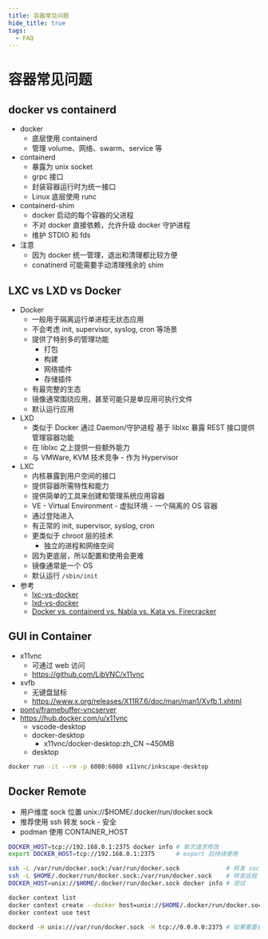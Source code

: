 ```yaml
---
title: 容器常见问题
hide_title: true
tags:
  - FAQ
---
```


# 容器常见问题

## docker vs containerd

- docker
  - 底层使用 containerd
  - 管理 volume、网络、swarm、service 等
- containerd
  - 暴露为 unix socket
  - grpc 接口
  - 封装容器运行时为统一接口
  - Linux 底层使用 runc
- containerd-shim
  - docker 启动的每个容器的父进程
  - 不对 docker 直接依赖，允许升级 docker 守护进程
  - 维护 STDIO 和 fds
- 注意
  - 因为 docker 统一管理，退出和清理都比较方便
  - conatinerd 可能需要手动清理残余的 shim

## LXC vs LXD vs Docker

- Docker
  - 一般用于隔离运行单进程无状态应用
  - 不会考虑 init, supervisor, syslog, cron 等场景
  - 提供了特别多的管理功能
    - 打包
    - 构建
    - 网络插件
    - 存储插件
  - 有最完整的生态
  - 镜像通常围绕应用，甚至可能只是单应用可执行文件
  - 默认运行应用
- LXD
  - 类似于 Docker 通过 Daemon/守护进程 基于 liblxc 暴露 REST 接口提供管理容器功能
  - 在 liblxc 之上提供一些额外能力
  - 与 VMWare, KVM 技术竞争 - 作为 Hypervisor
- LXC
  - 内核暴露到用户空间的接口
  - 提供容器所需特性和能力
  - 提供简单的工具来创建和管理系统应用容器
  - VE - Virtual Environment - 虚拟环境 - 一个隔离的 OS 容器
  - 通过登陆进入
  - 有正常的 init, supervisor, syslog, cron
  - 更类似于 chroot 层的技术
    - 独立的进程和网络空间
  - 因为更底层，所以配置和使用会更难
  - 镜像通常是一个 OS
  - 默认运行 `/sbin/init`
- 参考
  - [lxc-vs-docker](https://archives.flockport.com/lxc-vs-docker)
  - [lxd-vs-docker](https://linuxhint.com/lxd-vs-docker)
  - [Docker vs. containerd vs. Nabla vs. Kata vs. Firecracker](https://www.inovex.de/blog/containers-docker-containerd-nabla-kata-firecracker/)

## GUI in Container

- x11vnc
  - 可通过 web 访问
  - https://github.com/LibVNC/x11vnc
- xvfb
  - 无键盘鼠标
  - https://www.x.org/releases/X11R7.6/doc/man/man1/Xvfb.1.xhtml
- [ponty/framebuffer-vncserver](https://github.com/ponty/framebuffer-vncserver)
- https://hub.docker.com/u/x11vnc
  - vscode-desktop
  - docker-desktop
    - x11vnc/docker-desktop:zh_CN ~450MB
  - desktop

```bash
docker run -it --rm -p 6080:6080 x11vnc/inkscape-desktop
```

## Docker Remote

- 用户维度 sock 位置 unix://$HOME/.docker/run/docker.sock
- 推荐使用 ssh 转发 sock - 安全
- podman 使用 CONTAINER_HOST

```bash title="客户端"
DOCKER_HOST=tcp://192.168.0.1:2375 docker info # 单次请求修改
export DOCKER_HOST=tcp://192.168.0.1:2375      # export 后持续使用

ssh -L /var/run/docker.sock:/var/run/docker.sock             # 转发 sock 到 docker 默认 sock 位置 - 系统级可能权限不够
ssh -L $HOME/.docker/run/docker.sock:/var/run/docker.sock    # 转发远程 docker 到用户目录 sock - 不需要那么高的权限
DOCKER_HOST=unix://$HOME/.docker/run/docker.sock docker info # 测试

docker context list                                                           # 可管理多个连接上下文
docker context create --docker host=unix://$HOME/.docker/run/docker.sock test # 创建上下文
docker context use test                                                       # 全局修改上下文
```

```bash title="服务端"
dockerd -H unix:///var/run/docker.sock -H tcp://0.0.0.0:2375 # 如果需要暴露端口 - 默认只有 sock
```
